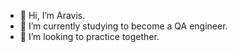 - 👋 Hi, I’m Aravis.
- 🌱 I’m currently studying to become a QA engineer.
- 💞️ I’m looking to practice together.

